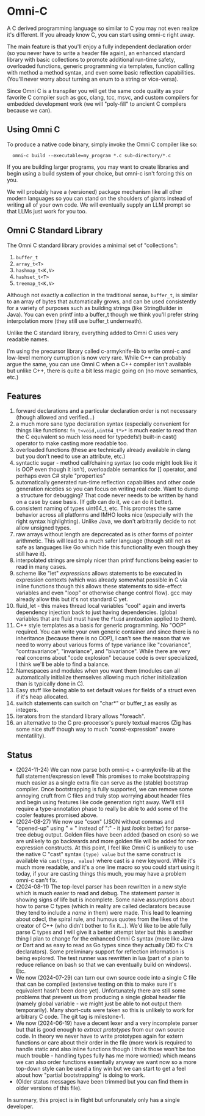 # Omni-C

A C derived programming language so similar to C you may not even
realize it's different. If you already know C, you can start using
omni-c right away.

The main feature is that you'll enjoy a fully independent declaration
order (so you never have to write a header file again), an enhanced
standard library with basic collections to promote additional run-time
safety, overloaded functions, generic programming via templates,
function calling with method a method syntax, and even some basic
reflection capabilities. (You'll never worry about turning an enum to
a string or vice-versa).

Since Omni C is a transpiler you will get the same code quality as
your favorite C compiler such as gcc, clang, tcc, msvc, and custom
compilers for embedded development work (we will "poly-fill" to
ancient C compilers because we can).

## Using Omni C

To produce a native code binary, simply invoke the Omni C compiler
like so:

```
  omni-c build --executable=my_program *.c sub-directory/*.c
```

If you are building larger programs, you may want to create libraries
and begin using a build system of your choice, but omni-c isn't
forcing this on you.

We will probably have a (versioned) package mechanism like all other
modern languages so you can stand on the shoulders of giants instead
of writing all of your own code. We will eventually supply an LLM
prompt so that LLMs just work for you too.

## Omni C Standard Library

The Omni C standard library provides a minimal set of "collections":

1. `buffer_t`
1. `array_t<T>`
1. `hashmap_t<K,V>`
1. `hashset_t<T>`
1. `treemap_t<K,V>`

Although not exactly a collection in the traditional sense,
`buffer_t`, is similar to an array of bytes that automatically grows,
and can be used consistently for a variety of purposes such as
building strings (like StringBuilder in Java). You can even printf
into a buffer_t though we think you'll prefer string interpolation
more (they still use buffer_t underneath).

Unlike the C standard library, everything added to Omni C uses very
readable names.

I'm using the precursor library called c-armyknife-lib to write omni-c
and low-level memory curruption is now very rare. While C++ can
probably argue the same, you can use Omni C when a C++ compiler isn't
available but unlike C++, there is quite a bit less magic going on (no
move semantics, etc.)

## Features

1. forward declarations and a particular declaration order is not
   necessary (though allowed and verified...)
1. a much more sane type declaration syntax (especially convenient for
   things like functions: `fn_t<void,uint64_t*>*` is much easier to
   read than the C equivalent so much less need for typedefs!)
   built-in cast() operator to make casting more readable too.
1. overloaded functions (these are technically already available in
   clang but you don't need to use an attribute, etc.)
1. syntactic sugar - method call/chaining syntax (so code might look
   like it is OOP even though it isn't), overloadable semantics for
   \[\] operator, and perhaps even C# style "properties"
1. automatically generated run-time reflection capabilities and other
   code generation niceties so you can focus on writing real
   code. Want to dump a structure for debugging? That code never needs
   to be written by hand on a case by case basis. (If gdb can do it,
   we can do it better).
1. consistent naming of types uint64_t, etc. This promotes the same
   behavior across all platforms and IMHO looks nice (especially with
   the right syntax highlighting). Unlike Java, we don't arbitrarily
   decide to not allow unsigned types.
1. raw arrays without length are depcrecated as is other forms of
   pointer arithmetic. This will lead to a much safer language (though
   still not as safe as languages like Go which hide this
   functionality even though they still have it).
1. interpolated strings are simply nicer than printf functions being
   easier to read in many cases.
1. scheme like "let" *expressions* allows statements to be executed in
   expression contexts (which was already somewhat possible in C via
   inline functions though this allows these statements to side-effect
   variables and even "loop" or otherwise change control flow). gcc
   may already allow this but it's not standard C yet.
1. fluid_let - this makes thread local variables "cool" again and
   inverts dependency injection back to just having
   dependencies. (global variables that are fluid must have the
   `fluid` anntoation applied to them).
1. C++ style templates as a basis for generic programming. No "OOP"
   required. You can write your own generic container and since there
   is no inheritance (because there is no OOP), I can't see the reason
   that we need to worry about various forms of type variance like
   "covariance", "contravariance", "invariance", and
   "bivariance". While there are very real concerns about "code
   explosion" because code is over specialized, I think we'll be able
   to find a balance.
1. Namespaces and modules when you want them (modules can all
   automatically initialize themselves allowing much richer
   initialization than is typically done in C).
1. Easy stuff like being able to set default values for fields of a
   struct even if it's heap allocated.
1. switch statements can switch on "char*" or buffer_t as easily as
   integers.
1. iterators from the standard library allows "foreach".
1. an alternative to the C pre-processor's purely textual macros (Zig
   has some nice stuff though way to much "const-expression"
   aware mentatility).

## Status

* (2024-11-24) We can now parse both omni-c + c-armyknife-lib at the
  full statement/expression level! This promises to make bootstrapping
  much easier as a single extra file can serve as the (stable)
  bootstrap compiler. Once bootstrapping is fully supported, we can
  remove some annoying cruft from C files and truly stop worrying about
  header files and begin using features like code generation right
  away. We'll still require a type-annotation phase to really be able
  to add some of the cooler features promised above.
* (2024-08-27) We now use "cson" (JSON without commas and "opened-up"
  using " = " instead of ":" - it just *looks* better) for parse-tree
  debug output. Golden files have been added (based on cson) so we are
  unlikely to go backwards and more golden file will be added for
  non-expression constructs.
  At this point, I feel like Omni C is unlikely to use the native C
  "cast" syntax ` (type) value ` but the same construct is available
  via ` cast(type, value) ` where cast is a new keyword. While it's
  much more readable, and it's a one line macro so you could start
  using it today, if your are casting things this much, you may have a
  problem omni-c can't fix.
* (2024-08-11) The top-level parser has been rewritten in a new style
  which is much easier to read and debug. The statement parser is
  showing signs of life but is incomplete. Some naive assumptions
  about how to parse C types (which in reality are called declarators
  because they tend to include a *name* in them) were made. This lead
  to learning about cdecl, the spiral rule, and humous quotes from the
  likes of the creator of C++ (who didn't bother to fix it...). We'd
  like to be able fully parse C types and I will give it a better
  attempt later but this is another thing I plan to change for the
  enhanced Omni C syntax (more like Java or Dart and as easy to read
  as Go types since they actually DID fix C's declarators). Some
  preliminary support for reflection information is being
  explored. The test runner was rewritten in lua (part of a plan to
  reduce reliance on bash so that we can eventually build on
  windows). Etc.
* We now (2024-07-29) can turn our own source code into a single C
  file that can be compiled (extensive testing on this to make sure
  it's equivalent hasn't been done yet). Unfortunately there are still
  some problems that prevent us from producing a single global header
  file (namely global variable - we might just be able to not output
  them temporarily). Many short-cuts were taken so this is unlikely to
  work for arbitrary C code. The git tag is milestone-1.
* We now (2024-06-19) have a decent lexer and a very incomplete parser
  but that is good enough to *extract prototypes* from our own source
  code. In theory we never have to write prototypes again for extern
  functions or care about their order in the file (more work is
  required to handle static and also inline functions though I think
  those won't be too much trouble - handling types fully has me more
  worried) which means we can also order functions essentially anyway
  we want now so a more top-down style can be used a tiny win but we
  can start to get a feel about how "partial bootstrapping" is doing
  to work.
* (Older status messages have been trimmed but you can find them in
  older versions of this file).

In summary, this project is in flight but unforunately only has a
single developer.
